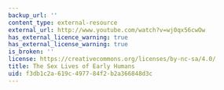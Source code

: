```yaml
---
backup_url: ''
content_type: external-resource
external_url: http://www.youtube.com/watch?v=wj0qx56cwOw
has_external_licence_warning: true
has_external_license_warning: true
is_broken: ''
license: https://creativecommons.org/licenses/by-nc-sa/4.0/
title: The Sex Lives of Early Humans
uid: f3db1c2a-619c-4977-84f2-b2a366848d3c
---
```

